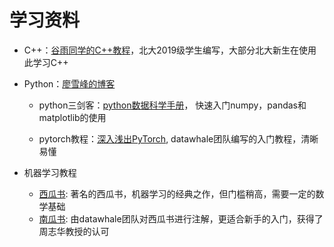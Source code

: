 # 学习资料

- C++：[谷雨同学的C++教程](https://cpp-tutorial.vercel.app/)，北大2019级学生编写，大部分北大新生在使用此学习C++

- Python：[廖雪峰的博客](https://www.liaoxuefeng.com/wiki/1016959663602400)

  - python三剑客：[python数据科学手册](https://github.com/metaphysicser/GDUT-Computer-Survival-Manual/blob/main/%E8%B5%84%E6%96%99/%E5%AD%A6%E4%B9%A0%E8%B5%84%E6%96%99/%E6%9C%BA%E5%99%A8%E5%AD%A6%E4%B9%A0/Python%E6%95%B0%E6%8D%AE%E7%A7%91%E5%AD%A6%E6%89%8B%E5%86%8C.pdf)， 快速入门numpy，pandas和matplotlib的使用

  - pytorch教程：[深入浅出PyTorch](https://github.com/datawhalechina/thorough-pytorch), datawhale团队编写的入门教程，清晰易懂

- 机器学习教程

  - [西瓜书](): 著名的西瓜书，机器学习的经典之作，但门槛稍高，需要一定的数学基础
  - [南瓜书](https://github.com/datawhalechina/pumpkin-book): 由datawhale团队对西瓜书进行注解，更适合新手的入门，获得了周志华教授的认可

